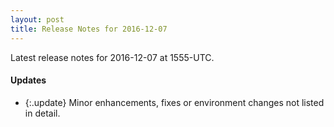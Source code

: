 ```yaml
---
layout: post
title: Release Notes for 2016-12-07
---
```


Latest release notes for 2016-12-07 at 1555-UTC.

<div class='updates' markdown='1'>

#### Updates

- {:.update} Minor enhancements, fixes or environment changes not listed in detail.

</div>


